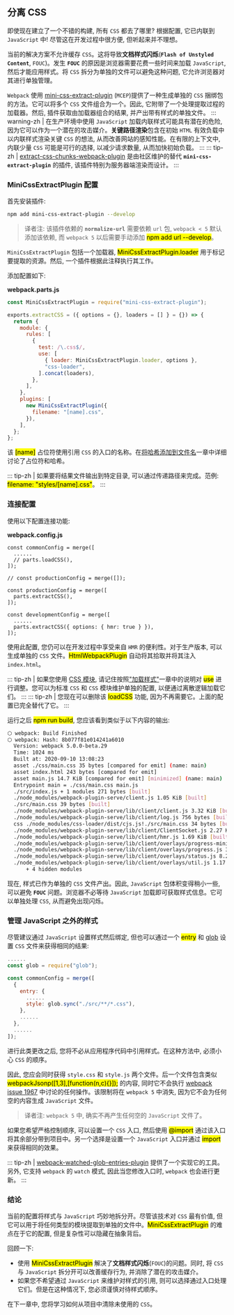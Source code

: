 ## 分离 CSS
即使现在建立了一个不错的构建, 所有 `CSS` 都去了哪里? 根据配置, 它已内联到 `JavaScript` 中! 尽管这在开发过程中很方便, 但听起来并不理想。

当前的解决方案不允许缓存 `CSS`。这将导致**文档样式闪烁**(**`Flash of Unstyled Content`**, `FOUC`)。发生 **`FOUC`** 的原因是浏览器需要花费一些时间来加载 `JavaScript`, 然后才能应用样式。将 `CSS` 拆分为单独的文件可以避免这种问题, 它允许浏览器对其进行单独管理。

`Webpack` 使用 [mini-css-extract-plugin](https://www.npmjs.com/package/mini-css-extract-plugin) (`MCEP`)提供了一种生成单独的 `CSS` 捆绑包的方法。它可以将多个 `CSS` 文件组合为一个。因此, 它附带了一个处理提取过程的加载器。然后, 插件获取由加载器组合的结果, 并产出带有样式的单独文件。
::: warning-zh | 
在生产环境中使用 `JavaScript` 加载内联样式可能具有潜在的危险, 因为它可以作为一个潜在的攻击媒介。**关键路径渲染**包含在初始 `HTML` 有效负载中以内联样式渲染关键 `CSS` 的想法, 从而改善网站的感知性能。在有限的上下文中, 内联少量 `CSS` 可能是可行的选择, 以减少请求数量, 从而加快初始负载。
:::
::: tip-zh | 
[extract-css-chunks-webpack-plugin](https://github.com/faceyspacey/extract-css-chunks-webpack-plugin) 是由社区维护的替代 **`mini-css-extract-plugin`** 的插件, 该插件特别为服务器端渲染而设计。
:::

### MiniCssExtractPlugin 配置
首先安装插件:
```bash
npm add mini-css-extract-plugin --develop
```
> 译者注: 该插件依赖的 **`normalize-url`** 需要依赖 `url` 包, `webpack < 5` 默认添加该依赖, 而 `webpack 5` 以后需要手动添加 <mark>npm add url --develop</mark>。

`MiniCssExtractPlugin` 包括一个加载器, <mark>MiniCssExtractPlugin.loader</mark> 用于标记要提取的资源。然后, 一个插件根据此注释执行其工作。

添加配置如下:

**webpack.parts.js**
```js
const MiniCssExtractPlugin = require("mini-css-extract-plugin");

exports.extractCSS = ({ options = {}, loaders = [] } = {}) => {
  return {
    module: {
      rules: [
        {
          test: /\.css$/,
          use: [
            { loader: MiniCssExtractPlugin.loader, options },
            "css-loader",
          ].concat(loaders),
        },
      ],
    },
    plugins: [
      new MiniCssExtractPlugin({
        filename: "[name].css",
      }),
    ],
  };
};
```
该 <mark>[name]</mark> 占位符使用引用 `CSS` 的入口的名称。在[将哈希添加到文件名](../Optimizing/adding-hashes-to-filenames)一章中详细讨论了占位符和哈希。

::: tip-zh | 
如果要将结果文件输出到特定目录, 可以通过传递路径来完成。范例: <mark>filename: "styles/[name].css"</mark>。
:::

### 连接配置
使用以下配置连接功能:

**webpack.config.js**
```js{3,6,8-10,14}
const commonConfig = merge([
  ......
  // parts.loadCSS(),
]);

// const productionConfig = merge([]);

const productionConfig = merge([
  parts.extractCSS(),
]);

const developmentConfig = merge([
  ......
  parts.extractCSS({ options: { hmr: true } }),
]);
```
使用此配置, 您仍可以在开发过程中享受来自 `HMR` 的便利性。对于生产版本, 可以生成单独的 `CSS` 文件。<mark>HtmlWebpackPlugin</mark> 自动将其拾取并将其注入 `index.html`。

::: tip-zh | 
如果您使用 [CSS 模块](../Appendices/css-modules), 请记住按照["加载样式"](./loading-styles)一章中的说明对 <mark>use</mark> 进行调整。您可以为标准 `CSS` 和 `CSS` 模块维护单独的配置, 以便通过离散逻辑加载它们。
:::
::: tip-zh | 
您现在可以删除该 <mark>loadCSS</mark> 功能, 因为不再需要它。上面的配置已完全替代了它。
:::

运行之后 <mark>npm run build</mark>, 您应该看到类似于以下内容的输出: 
```bash
⬡ webpack: Build Finished
⬡ webpack: Hash: 8b077f81e014241a6010
  Version: webpack 5.0.0-beta.29
  Time: 1024 ms
  Built at: 2020-09-10 13:08:23
  asset ./css/main.css 35 bytes [compared for emit] (name: main)
  asset index.html 243 bytes [compared for emit]
  asset main.js 14.7 KiB [compared for emit] [minimized] (name: main)
  Entrypoint main = ./css/main.css main.js
  ./src/index.js + 1 modules 271 bytes [built]
  ./node_modules/webpack-plugin-serve/client.js 1.05 KiB [built]
  ./src/main.css 39 bytes [built]
  ./node_modules/webpack-plugin-serve/lib/client/client.js 3.32 KiB [built]
  ./node_modules/webpack-plugin-serve/lib/client/log.js 756 bytes [built]
  css ./node_modules/css-loader/dist/cjs.js!./src/main.css 34 bytes [built]
  ./node_modules/webpack-plugin-serve/lib/client/ClientSocket.js 2.27 KiB [built]
  ./node_modules/webpack-plugin-serve/lib/client/hmr.js 1.69 KiB [built]
  ./node_modules/webpack-plugin-serve/lib/client/overlays/progress-minimal.js 2.38 KiB [built]
  ./node_modules/webpack-plugin-serve/lib/client/overlays/progress.js 3.88 KiB [built]
  ./node_modules/webpack-plugin-serve/lib/client/overlays/status.js 8.27 KiB [built]
  ./node_modules/webpack-plugin-serve/lib/client/overlays/util.js 1.17 KiB [built]
      + 4 hidden modules 
```

现在, 样式已作为单独的 `CSS` 文件产出。因此, `JavaScript` 包体积变得稍小一些, 可以避免 **`FOUC`** 问题。浏览器不必等待 `JavaScript` 加载即可获取样式信息。它可以单独处理 `CSS`, 从而避免出现闪烁。

### 管理 JavaScript 之外的样式
尽管建议通过 `JavaScript` 设置样式然后绑定, 但也可以通过一个 <mark>entry</mark> 和 [glob](https://www.npmjs.com/package/glob) 设置 `CSS` 文件来获得相同的结果:
```js
......
const glob = require("glob");

const commonConfig = merge([
  {
    entry: {
      ......
      style: glob.sync("./src/**/*.css"),
    },
    ......
  },
  ......
]);
```
进行此类更改之后, 您将不必从应用程序代码中引用样式。在这种方法中, 必须小心 `CSS` 的顺序。

因此, 您应会同时获得 `style.css` 和 `style.js` 两个文件。后一个文件包含类似 <mark>webpackJsonp([1,3],[function(n,c){}]);</mark> 的内容, 同时它不会执行 [webpack issue 1967](https://github.com/webpack/webpack/issues/1967) 中讨论的任何操作。该限制将在 `webpack 5` 中消失, 因为它不会为任何空的内容生成 `JavaScript` 文件。

> 译者注: `webpack 5` 中, 确实不再产生任何空的 `JavaScript` 文件了。

如果您希望严格控制顺序, 可以设置一个 `CSS` 入口, 然后使用 <mark>@import</mark> 通过该入口将其余部分带到项目中。另一个选择是设置一个 `JavaScript` 入口并通过 <mark>import</mark> 来获得相同的效果。

::: tip-zh | 
[webpack-watched-glob-entries-plugin](https://www.npmjs.com/package/webpack-watched-glob-entries-plugin) 提供了一个实现它的工具。另外, 它支持 `webpack` 的 `watch` 模式, 因此当您修改入口时, `webpack` 也会进行更新。
:::

### 结论
当前的配置将样式与 `JavaScript` 巧妙地拆分开。尽管该技术对 `CSS` 最有价值, 但它可以用于将任何类型的模块提取到单独的文件中。<mark>MiniCssExtractPlugin</mark> 的难点在于它的配置, 但是复杂性可以隐藏在抽象背后。

回顾一下:
- 使用 <mark>MiniCssExtractPlugin</mark> 解决了**文档样式闪烁**(`FOUC`)的问题。同时, 将 `CSS` 与 `JavaScript` 拆分开可以改善缓存行为, 并消除了潜在的攻击媒介。
- 如果您不希望通过 `JavaScript` 来维护对样式的引用, 则可以选择通过入口处理它们。但是在这种情况下, 您必须谨慎对待样式顺序。

在下一章中, 您将学习如何从项目中清除未使用的 `CSS`。